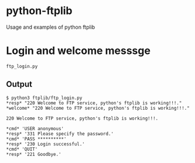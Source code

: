 # python-ftplib
Usage and examples of python ftplib

# Login and welcome messsge 
`ftp_login.py`

## Output
```
$ python3 ftplib/ftp_login.py
*resp* "220 Welcome to FTP service, python's ftplib is working!!!."
*welcome* "220 Welcome to FTP service, python's ftplib is working!!!."

220 Welcome to FTP service, python's ftplib is working!!!.

*cmd* 'USER anonymous'
*resp* '331 Please specify the password.'
*cmd* 'PASS **********'
*resp* '230 Login successful.'
*cmd* 'QUIT'
*resp* '221 Goodbye.'
```